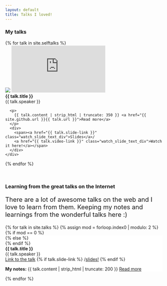 ```yaml
---
layout: default
title: Talks I loved!
---
```

### My talks


<div class="self-talk-row">
{% for talk in site.selftalks %}
    <div class="self-talk-video-column">
        <div class="if_wrapper">
            <div class="h_iframe">
                <img class="ratio" src="http://placehold.it/9x9" />
                <iframe src="https://www.youtube.com/embed/wPxn7lBSUnQ" frameborder="0" allow="accelerometer; clipboard-write; encrypted-media; gyroscope; picture-in-picture" allowfullscreen></iframe>
            </div>
        </div>
    </div>
    <div class="self-talk-details-column">
      <div class="talk_title"><strong>{{ talk.title }}</strong></div>
      <div>{{ talk.speaker }}</div>

      <p>
        {{ talk.content | strip_html | truncate: 350 }} <a href="{{ site.github.url }}{{ talk.url }}">Read more</a>
      </p>
      <div>
        <span><a href="{{ talk.slide-link }}" class="watch_slide_text_div">Slides</a>/
        <a href="{{ talk.video-link }}" class="watch_slide_text_div">Watch it here!</a></span>
      </div>
    </div>
{% endfor %}
</div>

<br/>

### Learning from the great talks on the Internet
<!-- <div style="font-size:17px;line-height: 0rem; word-wrap: break-word"> -->
<p style="font-size:20px">There are a lot of awesome talks on the web and I love to learn from them. Keeping my notes and learnings from the wonderful talks here :)</p>
<!-- </div> -->
<div class="other-talk-row">
{% for talk in site.talks %}
    {% assign mod = forloop.index0 | modulo: 2 %}
    <div class="other-talk-details-column">
    {% if mod == 0 %}
        <div class="other-talk-details-column-div" style="background-color:#FFF ">
    {% else %}
        <div class="other-talk-details-column-div" style="background-color:#FFF;">
    {% endif %}
      <div class="talk_title"><strong>{{ talk.title }}</strong></div>
      <div>{{ talk.speaker }}</div>
      <div>
        <span><a href="{{ talk.video-link }}" class="watch_slide_text_div">Link to the talk</a></span>
        {% if talk.slide-link %}
        /<a href="{{ talk.slide-link }}" class="watch_slide_text_div">slides!</a>
        {% endif %}
      </div>
      <p>
        <strong>My notes:</strong> {{ talk.content | strip_html | truncate: 200 }} <a href="{{ site.github.url }}{{ talk.url }}">Read more</a>
      </p>
    </div>
    </div>
{% endfor %}
</div>




<!-- a href="{{ site.url }}{{ site.baseurl }}{{ page.url }}">{{ page.title }} -->
